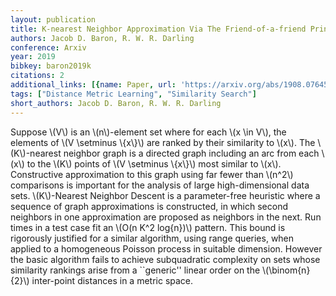 ```yaml
---
layout: publication
title: K-nearest Neighbor Approximation Via The Friend-of-a-friend Principle
authors: Jacob D. Baron, R. W. R. Darling
conference: Arxiv
year: 2019
bibkey: baron2019k
citations: 2
additional_links: [{name: Paper, url: 'https://arxiv.org/abs/1908.07645'}]
tags: ["Distance Metric Learning", "Similarity Search"]
short_authors: Jacob D. Baron, R. W. R. Darling
---
```

Suppose \\(V\\) is an \\(n\\)-element set where for each \\(x \in V\\), the elements of
\\(V \setminus \\{x\\}\\) are ranked by their similarity to \\(x\\). The \\(K\\)-nearest
neighbor graph is a directed graph including an arc from each \\(x\\) to the \\(K\\)
points of \\(V \setminus \\{x\\}\\) most similar to \\(x\\). Constructive approximation
to this graph using far fewer than \\(n^2\\) comparisons is important for the
analysis of large high-dimensional data sets. \\(K\\)-Nearest Neighbor Descent is a
parameter-free heuristic where a sequence of graph approximations is
constructed, in which second neighbors in one approximation are proposed as
neighbors in the next. Run times in a test case fit an \\(O(n K^2 log\{n\})\\)
pattern. This bound is rigorously justified for a similar algorithm, using
range queries, when applied to a homogeneous Poisson process in suitable
dimension. However the basic algorithm fails to achieve subquadratic complexity
on sets whose similarity rankings arise from a ``generic'' linear order on the
\\(\binom\{n\}\{2\}\\) inter-point distances in a metric space.